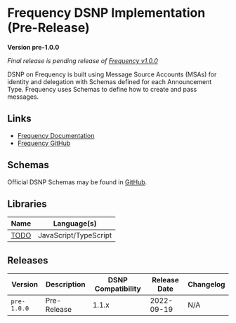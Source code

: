 # Frequency DSNP Implementation (Pre-Release)
__Version pre-1.0.0__

_Final release is pending release of [Frequency v1.0.0](https://github.com/LibertyDSNP/frequency)_

DSNP on Frequency is built using Message Source Accounts (MSAs) for identity and delegation with Schemas defined for each Announcement Type.
Frequency uses Schemas to define how to create and pass messages.

## Links

- [Frequency Documentation](https://libertydsnp.github.io/frequency/)
- [Frequency GitHub](https://github.com/LibertyDSNP/frequency)

## Schemas

Official DSNP Schemas may be found in [GitHub](https://github.com/LibertyDSNP/schemas).

## Libraries
<!-- yaspeller ignore:start -->
| Name | Language(s) |
| --- | --- |
| [TODO]() | JavaScript/TypeScript |
<!-- yaspeller ignore:end -->

<!--- Uncomment for pre-release changes and prefix the version with `pre-[next version]`
## Prerelease Changelog

- [DIP-###](https://github.com/LibertyDSNP/spec/issues/###)

--->
## Releases

| Version | Description | DSNP Compatibility | Release Date | Changelog |
| --- | --- | --- | --- | --- |
| `pre-1.0.0` | Pre-Release | 1.1.x | 2022-09-19 | N/A |
<!--
| [1.0.0](https://github.com/LibertyDSNP/spec/tree/Frequency-v1.0.0) | Initial Release | 1.1.x | 2022-10-15 | [Changelog](https://github.com/LibertyDSNP/spec/releases/tag/Frequency-v1.0.0) |
-->
